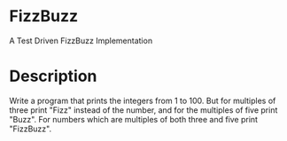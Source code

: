 # FizzBuzz
A Test Driven FizzBuzz Implementation

# Description
Write a program that prints the integers from 1 to 100.
But for multiples of three print "Fizz" instead of the number, and for the multiples of five print "Buzz". 
For numbers which are multiples of both three and five print "FizzBuzz".
